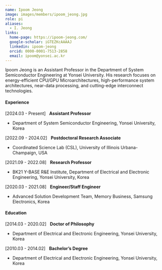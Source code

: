 ```yaml
---
name: Ipoom Jeong
image: images/members/ipoom_jeong.jpg
role: pi
aliases:
  - I. Jeong
links:
  home-page: https://ipoom-jeong.com/
  google-scholar: iGTEZKcAAAAJ
  linkedin: ipoom-jeong
  orcid: 0000-0001-7513-2858
  email: ipoom@yonsei.ac.kr
---
```


Ipoom Jeong is an Assistant Professor in the Department of System Semiconductor Engineering at Yonsei University. His research focuses on energy-efficient CPU/GPU Microarchitectures, high-performance system architectures, near-data processing, and cutting-edge interconnect technologies.

<!--
He earned his Ph.D. degree from the Department of Electrical and Electronic Engineering at Yonsei University in 2020. His research expertise encompasses roles such as a Hardware Engineer in the Memory Business division at Samsung Electronics (2020-2021), a Research Professor in the School of Electrical and Electronic Engineering at Yonsei University (2021-2022), and a Postdoctoral Research Associate at the University of Illinois Urbana-Champaign (2022-2024).
-->

#### **Experience**

[2024.03 - Present] $~$ **Assistant Professor**<br> 
- Department of System Semiconductor Engineering, Yonsei University, Korea

[2022.09 - 2024.02] $~$ **Postdoctoral Research Associate**<br>
- Coordinated Science Lab (CSL), University of Illinois Urbana-Champaign, USA

[2021.09 - 2022.08] $~$ **Research Professor**<br>
- BK21 Y-BASE R&E Institute, Department of Electrical and Electronic Engineering, Yonsei University, Korea

[2020.03 - 2021.08] $~$ **Engineer/Staff Engineer**<br>
- Advanced Solution Development Team, Memory Business, Samsung Electronics, Korea

#### **Education**

[2014.03 - 2020.02] $~$ **Doctor of Philosophy**<br>
- Department of Electrical and Electronic Engineering, Yonsei University, Korea

[2010.03 - 2014.02] $~$ **Bachelor’s Degree**<br>
- Department of Electrical and Electronic Engineering, Yonsei University, Korea
